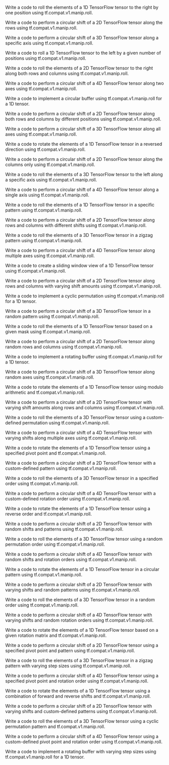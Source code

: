 Write a code to roll the elements of a 1D TensorFlow tensor to the right by one position using tf.compat.v1.manip.roll.

Write a code to perform a circular shift of a 2D TensorFlow tensor along the rows using tf.compat.v1.manip.roll.

Write a code to perform a circular shift of a 3D TensorFlow tensor along a specific axis using tf.compat.v1.manip.roll.

Write a code to roll a 1D TensorFlow tensor to the left by a given number of positions using tf.compat.v1.manip.roll.

Write a code to roll the elements of a 2D TensorFlow tensor to the right along both rows and columns using tf.compat.v1.manip.roll.

Write a code to perform a circular shift of a 4D TensorFlow tensor along two axes using tf.compat.v1.manip.roll.

Write a code to implement a circular buffer using tf.compat.v1.manip.roll for a 1D tensor.

Write a code to perform a circular shift of a 2D TensorFlow tensor along both rows and columns by different positions using tf.compat.v1.manip.roll.

Write a code to perform a circular shift of a 3D TensorFlow tensor along all axes using tf.compat.v1.manip.roll.

Write a code to rotate the elements of a 1D TensorFlow tensor in a reversed direction using tf.compat.v1.manip.roll.

Write a code to perform a circular shift of a 2D TensorFlow tensor along the columns only using tf.compat.v1.manip.roll.

Write a code to roll the elements of a 3D TensorFlow tensor to the left along a specific axis using tf.compat.v1.manip.roll.

Write a code to perform a circular shift of a 4D TensorFlow tensor along a single axis using tf.compat.v1.manip.roll.

Write a code to roll the elements of a 1D TensorFlow tensor in a specific pattern using tf.compat.v1.manip.roll.

Write a code to perform a circular shift of a 2D TensorFlow tensor along rows and columns with different shifts using tf.compat.v1.manip.roll.

Write a code to roll the elements of a 3D TensorFlow tensor in a zigzag pattern using tf.compat.v1.manip.roll.

Write a code to perform a circular shift of a 4D TensorFlow tensor along multiple axes using tf.compat.v1.manip.roll.

Write a code to create a sliding window view of a 1D TensorFlow tensor using tf.compat.v1.manip.roll.

Write a code to perform a circular shift of a 2D TensorFlow tensor along rows and columns with varying shift amounts using tf.compat.v1.manip.roll.

Write a code to implement a cyclic permutation using tf.compat.v1.manip.roll for a 1D tensor.

Write a code to perform a circular shift of a 3D TensorFlow tensor in a random pattern using tf.compat.v1.manip.roll.

Write a code to roll the elements of a 1D TensorFlow tensor based on a given mask using tf.compat.v1.manip.roll.

Write a code to perform a circular shift of a 2D TensorFlow tensor along random rows and columns using tf.compat.v1.manip.roll.

Write a code to implement a rotating buffer using tf.compat.v1.manip.roll for a 1D tensor.

Write a code to perform a circular shift of a 3D TensorFlow tensor along random axes using tf.compat.v1.manip.roll.

Write a code to rotate the elements of a 1D TensorFlow tensor using modulo arithmetic and tf.compat.v1.manip.roll.

Write a code to perform a circular shift of a 2D TensorFlow tensor with varying shift amounts along rows and columns using tf.compat.v1.manip.roll.

Write a code to roll the elements of a 3D TensorFlow tensor using a custom-defined permutation using tf.compat.v1.manip.roll.

Write a code to perform a circular shift of a 4D TensorFlow tensor with varying shifts along multiple axes using tf.compat.v1.manip.roll.

Write a code to rotate the elements of a 1D TensorFlow tensor using a specified pivot point and tf.compat.v1.manip.roll.

Write a code to perform a circular shift of a 2D TensorFlow tensor with a custom-defined pattern using tf.compat.v1.manip.roll.

Write a code to roll the elements of a 3D TensorFlow tensor in a specified order using tf.compat.v1.manip.roll.

Write a code to perform a circular shift of a 4D TensorFlow tensor with a custom-defined rotation order using tf.compat.v1.manip.roll.

Write a code to rotate the elements of a 1D TensorFlow tensor using a reverse order and tf.compat.v1.manip.roll.

Write a code to perform a circular shift of a 2D TensorFlow tensor with random shifts and patterns using tf.compat.v1.manip.roll.

Write a code to roll the elements of a 3D TensorFlow tensor using a random permutation order using tf.compat.v1.manip.roll.

Write a code to perform a circular shift of a 4D TensorFlow tensor with random shifts and rotation orders using tf.compat.v1.manip.roll.

Write a code to rotate the elements of a 1D TensorFlow tensor in a circular pattern using tf.compat.v1.manip.roll.

Write a code to perform a circular shift of a 2D TensorFlow tensor with varying shifts and random patterns using tf.compat.v1.manip.roll.

Write a code to roll the elements of a 3D TensorFlow tensor in a random order using tf.compat.v1.manip.roll.

Write a code to perform a circular shift of a 4D TensorFlow tensor with varying shifts and random rotation orders using tf.compat.v1.manip.roll.

Write a code to rotate the elements of a 1D TensorFlow tensor based on a given rotation matrix and tf.compat.v1.manip.roll.

Write a code to perform a circular shift of a 2D TensorFlow tensor using a specified pivot point and pattern using tf.compat.v1.manip.roll.

Write a code to roll the elements of a 3D TensorFlow tensor in a zigzag pattern with varying step sizes using tf.compat.v1.manip.roll.

Write a code to perform a circular shift of a 4D TensorFlow tensor using a specified pivot point and rotation order using tf.compat.v1.manip.roll.

Write a code to rotate the elements of a 1D TensorFlow tensor using a combination of forward and reverse shifts and tf.compat.v1.manip.roll.

Write a code to perform a circular shift of a 2D TensorFlow tensor with varying shifts and custom-defined patterns using tf.compat.v1.manip.roll.

Write a code to roll the elements of a 3D TensorFlow tensor using a cyclic permutation pattern and tf.compat.v1.manip.roll.

Write a code to perform a circular shift of a 4D TensorFlow tensor using a custom-defined pivot point and rotation order using tf.compat.v1.manip.roll.

Write a code to implement a rotating buffer with varying step sizes using tf.compat.v1.manip.roll for a 1D tensor.